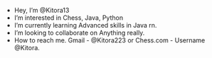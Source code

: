 - Hey, I’m @Kitora13
- I’m interested in Chess, Java, Python
- I’m currently learning Advanced skills in Java rn.
- I’m looking to collaborate on Anything really.
- How to reach me. Gmail - @Kitora223 or Chess.com - Username @Kitora.

<!---
Kitora13/Kitora13 is a ✨ special ✨ repository because its `README.md` (this file) appears on your GitHub profile.
You can click the Preview link to take a look at your changes.
--->
